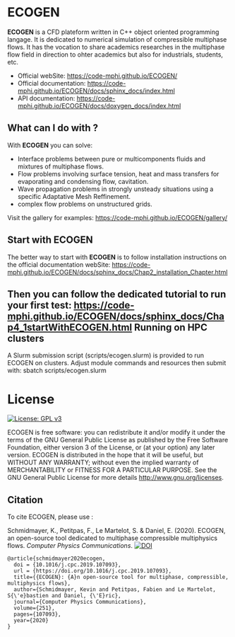 ECOGEN
======

**ECOGEN** is a CFD plateform written in C++ object oriented programming langage. It is dedicated to numerical simulation of compressible multiphase flows. It has the vocation to share academics researches in the multiphase flow field in direction to ohter academics but also for industrials, students, etc.

* Official webSite: https://code-mphi.github.io/ECOGEN/
* Official documentation: https://code-mphi.github.io/ECOGEN/docs/sphinx_docs/index.html
* API documentation: https://code-mphi.github.io/ECOGEN/docs/doxygen_docs/index.html

What can I do with ?
--------------------
With **ECOGEN** you can solve:

* Interface problems between pure or multicomponents fluids and mixtures of multiphase flows.
* Flow problems involving surface tension, heat and mass transfers for evaporating and condensing flow, cavitation.
* Wave propagation problems in strongly unsteady situations using a specific Adaptative Mesh Reffinement.
* complex flow problems on unstructured grids.

Visit the gallery for examples: https://code-mphi.github.io/ECOGEN/gallery/

Start with ECOGEN
-----------------
The better way to start with **ECOGEN** is to follow installation instructions on the official documentation webSite: https://code-mphi.github.io/ECOGEN/docs/sphinx_docs/Chap2_installation_Chapter.html

Then you can follow the dedicated tutorial to run your first test: https://code-mphi.github.io/ECOGEN/docs/sphinx_docs/Chap4_1startWithECOGEN.html
Running on HPC clusters
-----------------------
A Slurm submission script (scripts/ecogen.slurm) is provided to run ECOGEN on clusters. Adjust module commands and resources then submit with:
sbatch scripts/ecogen.slurm


License
=======

[![License: GPL v3](https://img.shields.io/badge/License-GPLv3-blue.svg)](https://www.gnu.org/licenses/gpl-3.0)

ECOGEN is free software: you can redistribute it and/or modify it under the terms of the GNU General Public License as published by the Free Software Foundation, either version 3 of the License, or (at your option) any later version.
ECOGEN is distributed in the hope that it will be useful, but WITHOUT ANY WARRANTY; without even the implied warranty of MERCHANTABILITY or FITNESS FOR A PARTICULAR PURPOSE. See the GNU General Public License for more details http://www.gnu.org/licenses.

Citation
--------
To cite ECOGEN, please use :

Schmidmayer, K., Petitpas, F., Le Martelot, S. & Daniel, E. (2020). ECOGEN, an open-source tool dedicated to multiphase compressible multiphysics flows. *Computer Physics Communications*. [![DOI](https://img.shields.io/badge/DOI-10.1016/j.cpc.2019.107093-green.svg)](https://doi.org/10.1016/j.cpc.2019.107093)

```
@article{schmidmayer2020ecogen,
  doi = {10.1016/j.cpc.2019.107093},
  url = {https://doi.org/10.1016/j.cpc.2019.107093},
  title={{ECOGEN}: {A}n open-source tool for multiphase, compressible, multiphysics flows},
  author={Schmidmayer, Kevin and Petitpas, Fabien and Le Martelot, S{\'e}bastien and Daniel, {\'E}ric},
  journal={Computer Physics Communications},
  volume={251},
  pages={107093},
  year={2020}
}
```
